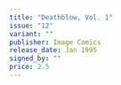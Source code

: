 ```yaml
---
title: "Deathblow, Vol. 1"
issue: "12"
variant: ""
publisher: Image Comics
release_date: Jan 1995
signed_by: ""
price: 2.5
---
```

